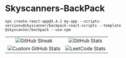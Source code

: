 # Skyscanners-BackPack

```
npx create-react-app@3.4.1 my-app --scripts-version=@skyscanner/backpack-react-scripts --template @skyscanner/backpack --use-npm
```

<table>
  <tr>
    <td align="center">
      <img src="https://github-readme-streak-stats.herokuapp.com/?user=Sudhanshu-Ambastha&&theme=radical" alt="GitHub Streak" />
    </td>
    <td align="center">
      <img src="https://github-readme-stats.vercel.app/api?username=Sudhanshu-Ambastha&show_icons=true&theme=radical" alt="GitHub Stats" />
    </td>
  </tr>
  <tr>
    <td align="center">
      <img src="https://github-readme-stats.vercel.app/api?username=Sudhanshu-Ambastha&custom_title=Sudhanshu's%20GitHub%20statistics&show_icons=true&theme=shadow_green&rank_icon=percentile&include_all_commits=true&theme=transparent" alt="Custom GitHub Stats" />
    </td>
    <td align="center">
      <img src="https://leetcard.jacoblin.cool/sudhanshuambastha2020?theme=unicorn" alt="LeetCode Stats" />
    </td>
  </tr>
</table>